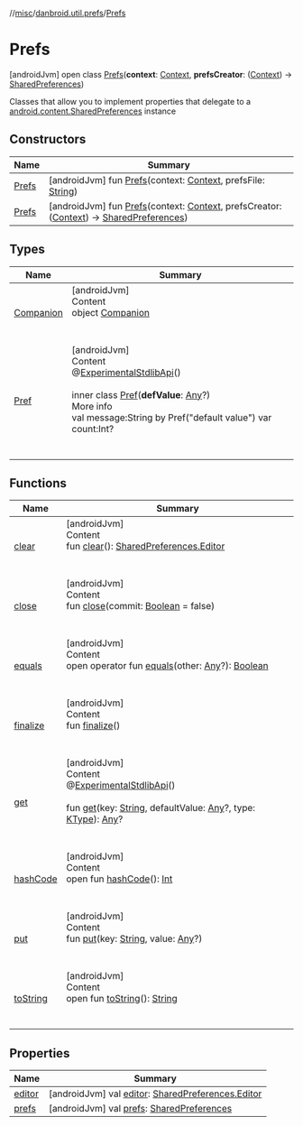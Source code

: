 //[misc](../../index.md)/[danbroid.util.prefs](../index.md)/[Prefs](index.md)



# Prefs  
 [androidJvm] open class [Prefs](index.md)(**context**: [Context](https://developer.android.com/reference/kotlin/android/content/Context.html), **prefsCreator**: ([Context](https://developer.android.com/reference/kotlin/android/content/Context.html)) -> [SharedPreferences](https://developer.android.com/reference/kotlin/android/content/SharedPreferences.html))

Classes that allow you to implement properties that delegate to a [android.content.SharedPreferences](https://developer.android.com/reference/kotlin/android/content/SharedPreferences.html) instance

   


## Constructors  
  
|  Name|  Summary| 
|---|---|
| <a name="danbroid.util.prefs/Prefs/Prefs/#android.content.Context#kotlin.String/PointingToDeclaration/"></a>[Prefs](-prefs.md)| <a name="danbroid.util.prefs/Prefs/Prefs/#android.content.Context#kotlin.String/PointingToDeclaration/"></a> [androidJvm] fun [Prefs](-prefs.md)(context: [Context](https://developer.android.com/reference/kotlin/android/content/Context.html), prefsFile: [String](https://kotlinlang.org/api/latest/jvm/stdlib/kotlin/-string/index.html))   <br>
| <a name="danbroid.util.prefs/Prefs/Prefs/#android.content.Context#kotlin.Function1[android.content.Context,android.content.SharedPreferences]/PointingToDeclaration/"></a>[Prefs](-prefs.md)| <a name="danbroid.util.prefs/Prefs/Prefs/#android.content.Context#kotlin.Function1[android.content.Context,android.content.SharedPreferences]/PointingToDeclaration/"></a> [androidJvm] fun [Prefs](-prefs.md)(context: [Context](https://developer.android.com/reference/kotlin/android/content/Context.html), prefsCreator: ([Context](https://developer.android.com/reference/kotlin/android/content/Context.html)) -> [SharedPreferences](https://developer.android.com/reference/kotlin/android/content/SharedPreferences.html))   <br>


## Types  
  
|  Name|  Summary| 
|---|---|
| <a name="danbroid.util.prefs/Prefs.Companion///PointingToDeclaration/"></a>[Companion](-companion/index.md)| <a name="danbroid.util.prefs/Prefs.Companion///PointingToDeclaration/"></a>[androidJvm]  <br>Content  <br>object [Companion](-companion/index.md)  <br><br><br>
| <a name="danbroid.util.prefs/Prefs.Pref///PointingToDeclaration/"></a>[Pref](-pref/index.md)| <a name="danbroid.util.prefs/Prefs.Pref///PointingToDeclaration/"></a>[androidJvm]  <br>Content  <br>@[ExperimentalStdlibApi](https://kotlinlang.org/api/latest/jvm/stdlib/kotlin/-experimental-stdlib-api/index.html)()  <br>  <br>inner class [Pref](-pref/index.md)(**defValue**: [Any](https://kotlinlang.org/api/latest/jvm/stdlib/kotlin/-any/index.html)?)  <br>More info  <br>val message:String by Pref("default value") var count:Int?  <br><br><br>


## Functions  
  
|  Name|  Summary| 
|---|---|
| <a name="danbroid.util.prefs/Prefs/clear/#/PointingToDeclaration/"></a>[clear](clear.md)| <a name="danbroid.util.prefs/Prefs/clear/#/PointingToDeclaration/"></a>[androidJvm]  <br>Content  <br>fun [clear](clear.md)(): [SharedPreferences.Editor](https://developer.android.com/reference/kotlin/android/content/SharedPreferences.Editor.html)  <br><br><br>
| <a name="danbroid.util.prefs/Prefs/close/#kotlin.Boolean/PointingToDeclaration/"></a>[close](close.md)| <a name="danbroid.util.prefs/Prefs/close/#kotlin.Boolean/PointingToDeclaration/"></a>[androidJvm]  <br>Content  <br>fun [close](close.md)(commit: [Boolean](https://kotlinlang.org/api/latest/jvm/stdlib/kotlin/-boolean/index.html) = false)  <br><br><br>
| <a name="kotlin/Any/equals/#kotlin.Any?/PointingToDeclaration/"></a>[equals](../../danbroid.util.resource/-resource-utils/index.md#%5Bkotlin%2FAny%2Fequals%2F%23kotlin.Any%3F%2FPointingToDeclaration%2F%5D%2FFunctions%2F181987800)| <a name="kotlin/Any/equals/#kotlin.Any?/PointingToDeclaration/"></a>[androidJvm]  <br>Content  <br>open operator fun [equals](../../danbroid.util.resource/-resource-utils/index.md#%5Bkotlin%2FAny%2Fequals%2F%23kotlin.Any%3F%2FPointingToDeclaration%2F%5D%2FFunctions%2F181987800)(other: [Any](https://kotlinlang.org/api/latest/jvm/stdlib/kotlin/-any/index.html)?): [Boolean](https://kotlinlang.org/api/latest/jvm/stdlib/kotlin/-boolean/index.html)  <br><br><br>
| <a name="danbroid.util.prefs/Prefs/finalize/#/PointingToDeclaration/"></a>[finalize](finalize.md)| <a name="danbroid.util.prefs/Prefs/finalize/#/PointingToDeclaration/"></a>[androidJvm]  <br>Content  <br>fun [finalize](finalize.md)()  <br><br><br>
| <a name="danbroid.util.prefs/Prefs/get/#kotlin.String#kotlin.Any?#kotlin.reflect.KType/PointingToDeclaration/"></a>[get](get.md)| <a name="danbroid.util.prefs/Prefs/get/#kotlin.String#kotlin.Any?#kotlin.reflect.KType/PointingToDeclaration/"></a>[androidJvm]  <br>Content  <br>@[ExperimentalStdlibApi](https://kotlinlang.org/api/latest/jvm/stdlib/kotlin/-experimental-stdlib-api/index.html)()  <br>  <br>fun [get](get.md)(key: [String](https://kotlinlang.org/api/latest/jvm/stdlib/kotlin/-string/index.html), defaultValue: [Any](https://kotlinlang.org/api/latest/jvm/stdlib/kotlin/-any/index.html)?, type: [KType](https://kotlinlang.org/api/latest/jvm/stdlib/kotlin.reflect/-k-type/index.html)): [Any](https://kotlinlang.org/api/latest/jvm/stdlib/kotlin/-any/index.html)?  <br><br><br>
| <a name="kotlin/Any/hashCode/#/PointingToDeclaration/"></a>[hashCode](../../danbroid.util.resource/-resource-utils/index.md#%5Bkotlin%2FAny%2FhashCode%2F%23%2FPointingToDeclaration%2F%5D%2FFunctions%2F181987800)| <a name="kotlin/Any/hashCode/#/PointingToDeclaration/"></a>[androidJvm]  <br>Content  <br>open fun [hashCode](../../danbroid.util.resource/-resource-utils/index.md#%5Bkotlin%2FAny%2FhashCode%2F%23%2FPointingToDeclaration%2F%5D%2FFunctions%2F181987800)(): [Int](https://kotlinlang.org/api/latest/jvm/stdlib/kotlin/-int/index.html)  <br><br><br>
| <a name="danbroid.util.prefs/Prefs/put/#kotlin.String#kotlin.Any?/PointingToDeclaration/"></a>[put](put.md)| <a name="danbroid.util.prefs/Prefs/put/#kotlin.String#kotlin.Any?/PointingToDeclaration/"></a>[androidJvm]  <br>Content  <br>fun [put](put.md)(key: [String](https://kotlinlang.org/api/latest/jvm/stdlib/kotlin/-string/index.html), value: [Any](https://kotlinlang.org/api/latest/jvm/stdlib/kotlin/-any/index.html)?)  <br><br><br>
| <a name="kotlin/Any/toString/#/PointingToDeclaration/"></a>[toString](../../danbroid.util.resource/-resource-utils/index.md#%5Bkotlin%2FAny%2FtoString%2F%23%2FPointingToDeclaration%2F%5D%2FFunctions%2F181987800)| <a name="kotlin/Any/toString/#/PointingToDeclaration/"></a>[androidJvm]  <br>Content  <br>open fun [toString](../../danbroid.util.resource/-resource-utils/index.md#%5Bkotlin%2FAny%2FtoString%2F%23%2FPointingToDeclaration%2F%5D%2FFunctions%2F181987800)(): [String](https://kotlinlang.org/api/latest/jvm/stdlib/kotlin/-string/index.html)  <br><br><br>


## Properties  
  
|  Name|  Summary| 
|---|---|
| <a name="danbroid.util.prefs/Prefs/editor/#/PointingToDeclaration/"></a>[editor](editor.md)| <a name="danbroid.util.prefs/Prefs/editor/#/PointingToDeclaration/"></a> [androidJvm] val [editor](editor.md): [SharedPreferences.Editor](https://developer.android.com/reference/kotlin/android/content/SharedPreferences.Editor.html)   <br>
| <a name="danbroid.util.prefs/Prefs/prefs/#/PointingToDeclaration/"></a>[prefs](prefs.md)| <a name="danbroid.util.prefs/Prefs/prefs/#/PointingToDeclaration/"></a> [androidJvm] val [prefs](prefs.md): [SharedPreferences](https://developer.android.com/reference/kotlin/android/content/SharedPreferences.html)   <br>

